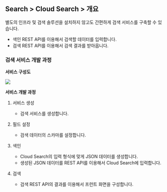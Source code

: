 ## Search > Cloud Search > 개요

별도의 인프라 및 검색 솔루션을 설치하지 않고도 간편하게 검색 서비스를 구축할 수 있습니다.

- 색인 REST API를 이용해서 검색할 데이터를 입력합니다.
- 검색 REST API를 이용해서 검색 결과를 받아옵니다.

### 검색 서비스 개발 과정

**서비스 구성도**

![](http://static.toastoven.net/prod_search/block_diagrm-20200113.png?)

**서비스 개발 과정**

1. 서비스 생성

    - 검색 서비스를 생성합니다.

2. 필드 설정

    - 검색 데이터의 스카마를 설정합니다.

3. 색인

    - Cloud Search의 입력 형식에 맞게 JSON 데이터를 생성합니다.
    - 생성된 JSON 데이터를 REST API를 이용해서 Cloud Search에 입력합니다.

4. 검색

    - 검색 REST API의 결과를 이용해서 프런트 화면을 구성합니다.

